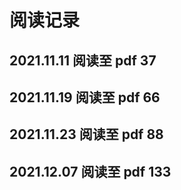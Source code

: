 # 阅读记录

## 2021.11.11 阅读至 pdf 37

## 2021.11.19 阅读至 pdf 66

## 2021.11.23 阅读至 pdf 88

## 2021.12.07 阅读至 pdf 133

